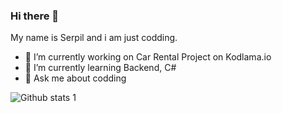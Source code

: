 ### Hi there 👋

My name is Serpil and i am just codding.

- 🔭 I’m currently working on Car Rental Project on Kodlama.io
- 🌱 I’m currently learning Backend, C#
- 💬 Ask me about codding

![Github stats 1](https://github-readme-stats.vercel.app/api?username=Serpil81&show_icons=true&theme=cobalt)
